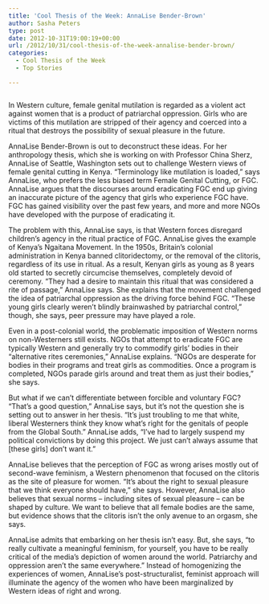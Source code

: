 ```yaml
---
title: 'Cool Thesis of the Week: AnnaLise Bender-Brown'
author: Sasha Peters
type: post
date: 2012-10-31T19:00:19+00:00
url: /2012/10/31/cool-thesis-of-the-week-annalise-bender-brown/
categories:
  - Cool Thesis of the Week
  - Top Stories

---
```

<a href="http://www.reedquest.org/2012/10/cool-thesis-of-the-week-annalise-bender-brown/coolthesis_web/" rel="attachment wp-att-1772"><img class="alignnone size-full wp-image-1772" title="AnnaLise Bender-Brown" src="https://i2.wp.com/www.reedquest.org/wp-content/uploads/2012/11/coolthesis_web.jpg?resize=770%2C430" alt="" data-recalc-dims="1" /></a>

In Western culture, female genital mutilation is regarded as a violent act against women that is a product of patriarchal oppression. Girls who are victims of this mutilation are stripped of their agency and coerced into a ritual that destroys the possibility of sexual pleasure in the future.

AnnaLise Bender-Brown is out to deconstruct these ideas. For her anthropology thesis, which she is working on with Professor China Sherz, AnnaLise of Seattle, Washington sets out to challenge Western views of female genital cutting in Kenya. &#8220;Terminology like mutilation is loaded,&#8221; says AnnaLise, who prefers the less biased term Female Genital Cutting, or FGC. AnnaLise argues that the discourses around eradicating FGC end up giving an inaccurate picture of the agency that girls who experience FGC have. FGC has gained visibility over the past few years, and more and more NGOs have developed with the purpose of eradicating it.

The problem with this, AnnaLise says, is that Western forces disregard children&#8217;s agency in the ritual practice of FGC. AnnaLise gives the example of Kenya&#8217;s Ngaitana Movement. In the 1950s, Britain&#8217;s colonial administration in Kenya banned clitoridectomy, or the removal of the clitoris, regardless of its use in ritual. As a result, Kenyan girls as young as 8 years old started to secretly circumcise themselves, completely devoid of ceremony. &#8220;They had a desire to maintain this ritual that was considered a rite of passage,&#8221; AnnaLise says. She explains that the movement challenged the idea of patriarchal oppression as the driving force behind FGC. &#8220;These young girls clearly weren&#8217;t blindly brainwashed by patriarchal control,&#8221; though, she says, peer pressure may have played a role.

Even in a post-colonial world, the problematic imposition of Western norms on non-Westerners still exists. NGOs that attempt to eradicate FGC are typically Western and generally try to commodify girls&#8217; bodies in their &#8220;alternative rites ceremonies,&#8221; AnnaLise explains. &#8220;NGOs are desperate for bodies in their programs and treat girls as commodities. Once a program is completed, NGOs parade girls around and treat them as just their bodies,&#8221; she says.

But what if we can&#8217;t differentiate between forcible and voluntary FGC? &#8220;That&#8217;s a good question,&#8221; AnnaLise says, but it&#8217;s not the question she is setting out to answer in her thesis. &#8220;It&#8217;s just troubling to me that white, liberal Westerners think they know what&#8217;s right for the genitals of people from the Global South.&#8221; AnnaLise adds, &#8220;I&#8217;ve had to largely suspend my political convictions by doing this project. We just can&#8217;t always assume that [these girls] don&#8217;t want it.&#8221;

AnnaLise believes that the perception of FGC as wrong arises mostly out of second-wave feminism, a Western phenomenon that focused on the clitoris as the site of pleasure for women. &#8220;It&#8217;s about the right to sexual pleasure that we think everyone should have,&#8221; she says. However, AnnaLise also believes that sexual norms – including sites of sexual pleasure – can be shaped by culture. We want to believe that all female bodies are the same, but evidence shows that the clitoris isn&#8217;t the only avenue to an orgasm, she says.

AnnaLise admits that embarking on her thesis isn&#8217;t easy. But, she says, &#8220;to really cultivate a meaningful feminism, for yourself, you have to be really critical of the media&#8217;s depiction of women around the world. Patriarchy and oppression aren&#8217;t the same everywhere.&#8221; Instead of homogenizing the experiences of women, AnnaLise&#8217;s post-structuralist, feminist approach will illuminate the agency of the women who have been marginalized by Western ideas of right and wrong.